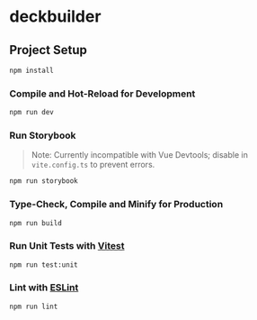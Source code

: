 # deckbuilder

## Project Setup

```sh
npm install
```

### Compile and Hot-Reload for Development

```sh
npm run dev
```

### Run Storybook

> Note: Currently incompatible with Vue Devtools; disable in `vite.config.ts` to prevent errors.
```sh
npm run storybook
```

### Type-Check, Compile and Minify for Production

```sh
npm run build
```

### Run Unit Tests with [Vitest](https://vitest.dev/)

```sh
npm run test:unit
```

### Lint with [ESLint](https://eslint.org/)

```sh
npm run lint
```

